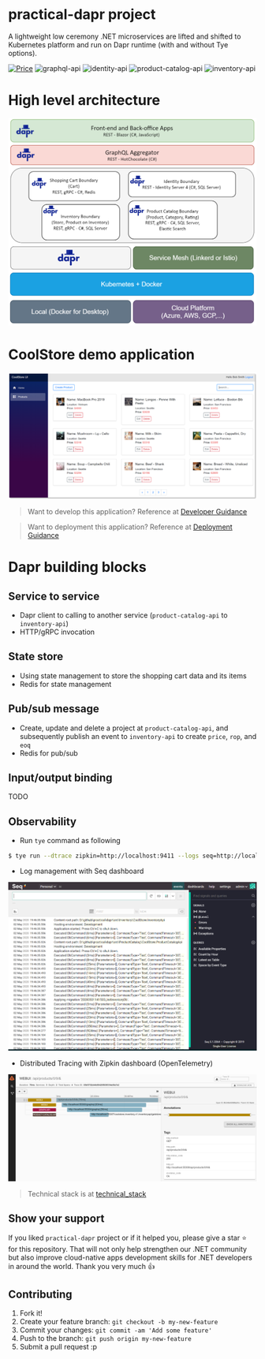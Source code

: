 # practical-dapr project

A lightweight low ceremony .NET microservices are lifted and shifted to Kubernetes platform and run on Dapr runtime (with and without Tye options).

[![Price](https://img.shields.io/badge/price-FREE-0098f7.svg)](https://github.com/thangchung/practical-dapr/blob/master/LICENSE)
![graphql-api](https://github.com/thangchung/practical-dapr/workflows/graphql-ci/badge.svg?branch=master)
![identity-api](https://github.com/thangchung/practical-dapr/workflows/identity-ci/badge.svg?branch=master)
![product-catalog-api](https://github.com/thangchung/practical-dapr/workflows/product-catalog-ci/badge.svg?branch=master)
![inventory-api](https://github.com/thangchung/practical-dapr/workflows/inventory-ci/badge.svg?branch=master)

# High level architecture

![](docs/assets/high_level_architecture.png)

# CoolStore demo application

![](docs/assets/webui-products.png)

> Want to develop this application? Reference at [Developer Guidance](/docs/developer_guide.md)

> Want to deployment this application? Reference at [Deployment Guidance](/docs/deployment_guide.md)

# Dapr building blocks

## Service to service

- Dapr client to calling to another service (`product-catalog-api` to `inventory-api`)
- HTTP/gRPC invocation

## State store

- Using state management to store the shopping cart data and its items
- Redis for state management

## Pub/sub message

- Create, update and delete a project at `product-catalog-api`, and subsequently publish an event to `inventory-api` to create `price`, `rop`, and `eoq`
- Redis for pub/sub

## Input/output binding

TODO

## Observability

- Run `tye` command as following

```bash
$ tye run --dtrace zipkin=http://localhost:9411 --logs seq=http://localhost:5340
```

- Log management with Seq dashboard

![](docs/assets/seq_dashboard.png)

- Distributed Tracing with Zipkin dashboard (OpenTelemetry)

![](docs/assets/zipkin_dashboard.png)

> Technical stack is at [technical_stack](/docs/technical_stack.md)

## Show your support

If you liked `practical-dapr` project or if it helped you, please give a star :star: for this repository. That will not only help strengthen our .NET community but also improve cloud-native apps development skills for .NET developers in around the world. Thank you very much :+1:

## Contributing

1. Fork it!
2. Create your feature branch: `git checkout -b my-new-feature`
3. Commit your changes: `git commit -am 'Add some feature'`
4. Push to the branch: `git push origin my-new-feature`
5. Submit a pull request :p